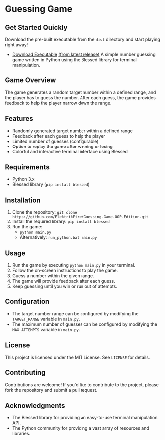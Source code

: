 

**Guessing Game**
================

**Get Started Quickly**
--------------------

Download the pre-built executable from the `dist` directory and start playing right away!

* [Download Executable](https://github.com/ElektrikFire/Guessing-Game-OOP-Edition/releases/latest/download/Guessing_Game.exe)
 [(from latest release)](https://github.com/ElektrikFire/Guessing-Game-OOP-Edition/releases/latest)
A simple number guessing game written in Python using the Blessed library for terminal manipulation.

**Game Overview**
---------------

The game generates a random target number within a defined range, and the player has to guess the number. After each guess, the game provides feedback to help the player narrow down the range.

**Features**
------------

* Randomly generated target number within a defined range
* Feedback after each guess to help the player
* Limited number of guesses (configurable)
* Option to replay the game after winning or losing
* Colorful and interactive terminal interface using Blessed

**Requirements**
---------------

* Python 3.x
* Blessed library (`pip install blessed`)

**Installation**
------------

1. Clone the repository: `git clone https://github.com/ElektrikFire/Guessing-Game-OOP-Edition.git`
2. Install the required library: `pip install blessed`
3. Run the game:
	* `python main.py`
	* Alternatively: `run_python.bat main.py`

**Usage**
-----

1. Run the game by executing `python main.py` in your terminal.
2. Follow the on-screen instructions to play the game.
3. Guess a number within the given range.
4. The game will provide feedback after each guess.
5. Keep guessing until you win or run out of attempts.

**Configuration**
-------------

* The target number range can be configured by modifying the `TARGET_RANGE` variable in `main.py`.
* The maximum number of guesses can be configured by modifying the `MAX_ATTEMPTS` variable in `main.py`.

**License**
-------

This project is licensed under the MIT License. See `LICENSE` for details.

**Contributing**
------------

Contributions are welcome! If you'd like to contribute to the project, please fork the repository and submit a pull request.

**Acknowledgments**
---------------

* The Blessed library for providing an easy-to-use terminal manipulation API.
* The Python community for providing a vast array of resources and libraries.

